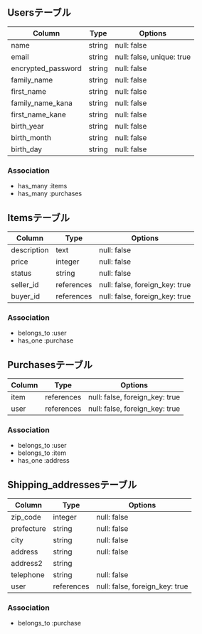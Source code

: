 ## Usersテーブル

|  Column             |   Type   |   Options                 |
|---------------------|----------|---------------------------|
| name                | string   | null: false               |
| email               | string   | null: false, unique: true |
| encrypted_password  | string   | null: false               |
| family_name	        | string	 | null: false               |
| first_name          |	string	 | null: false               |
| family_name_kana    |	string   | null: false               |
| first_name_kane     |	string   | null: false               |
| birth_year          | string   | null: false               |
| birth_month         | string   | null: false               |
| birth_day           | string   | null: false               |

### Association
- has_many :items
- has_many :purchases


## Itemsテーブル

|  Column    |       Type   |   Options                      |
|------------|--------------|--------------------------------|
| description| text         | null: false                    |
| price      | integer      | null: false                    |
| status	   | string       |	null: false                    |
| seller_id  | references   | null: false, foreign_key: true |
| buyer_id   | references   | null: false, foreign_key: true |

### Association
- belongs_to :user
- has_one :purchase


## Purchasesテーブル

|  Column   |       Type   |   Options                      |
|-----------|--------------|--------------------------------|
| item      | references   | null: false, foreign_key: true |
| user      | references   | null: false, foreign_key: true |

### Association
- belongs_to :user
- belongs_to :item
- has_one :address


## 	Shipping_addressesテーブル

|  Column   |       Type   |   Options                      |
|-----------|--------------|--------------------------------|
| zip_code  | integer      | null: false                    |
| prefecture| string       | null: false                    |
| city      | string       | null: false                    |
| address   | string       | null: false                    |
| address2  | string       |                                |
| telephone | string       | null: false                    |
| user      | references   | null: false, foreign_key: true |

### Association
- belongs_to :purchase